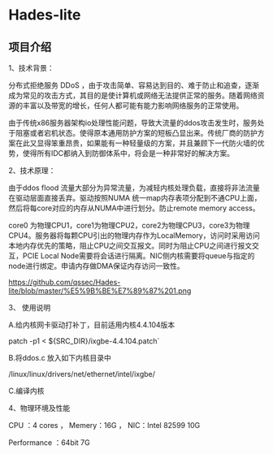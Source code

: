 # Hades-lite

## 项目介绍

1、技术背景：

分布式拒绝服务 DDoS ，由于攻击简单、容易达到目的、难于防止和追查，逐渐成为常见的攻击方式，其目的是使计算机或网络无法提供正常的服务。随着网络资源的丰富以及带宽的增长，任何人都可能有能力影响网络服务的正常使用。

   由于传统x86服务器架构io处理性能问题，导致大流量的ddos攻击发生时，服务处于阻塞或者宕机状态。使得原本通用防护方案的短板凸显出来。传统厂商的防护方案在此又显得笨重昂贵，如果能有一种轻量级的方案，并且兼顾下一代防火墙的优势，使得所有IDC都纳入到防御体系中，将会是一种非常好的解决方案。

2、技术原理：

由于ddos flood 流量大部分为异常流量，为减轻内核处理负载，直接将非法流量在驱动层面直接丢弃。驱动按照NUMA 统一map内存表项分配到不通CPU上面，然后将每core对应的内存从NUMA中进行划分。防止remote memory access。
  
core0 为物理CPU1，core1为物理CPU2，core2为物理CPU3，core3为物理CPU4。服务器将每颗CPU引出的物理内存作为LocalMemory，访问时采用访问本地内存优先的策略，阻止CPU之间交互报文。同时为阻止CPU之间进行报文交互，PCIE Local Node需要将会话进行隔离。NIC侧内核需要将queue与指定的node进行绑定。申请内存做DMA保证内存访问一致性。
  
  https://github.com/qssec/Hades-lite/blob/master/%E5%9B%BE%E7%89%87%201.png
  
3、 使用说明

A.给内核网卡驱动打补丁，目前适用内核4.4.104版本   

patch -p1 < ${SRC_DIR}/ixgbe-4.4.104.patch`

B.将ddos.c 放入如下内核目录中

/linux/linux/drivers/net/ethernet/intel/ixgbe/

C.编译内核

4、物理环境及性能

CPU ：4 cores  ， Memery：16G ， NIC：Intel 82599 10G

Performance ：64bit 7G
